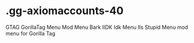 # .gg-axiomaccounts-40
GTAG GorillaTag Menu Mod Menu Bark IIDK Idk Menu IIs Stupid Menu mod menu for Gorilla Tag
